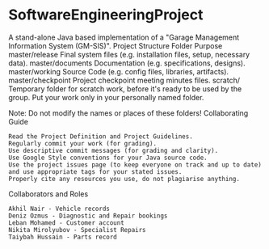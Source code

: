 # SoftwareEngineeringProject

A stand-alone Java based implementation of a "Garage Management Information System (GM-SIS)".
Project Structure
Folder 	Purpose
master/release 	Final system files (e.g. installation files, setup, necessary data).
master/documents 	Documentation (e.g. specifications, designs).
master/working 	Source Code (e.g. config files, libraries, artifacts).
master/checkpoint 	Project checkpoint meeting minutes files.
scratch/ 	Temporary folder for scratch work, before it's ready to be used by the group. Put your work only in your personally named folder.

Note: Do not modify the names or places of these folders!
Collaborating Guide

    Read the Project Definition and Project Guidelines.
    Regularly commit your work (for grading).
    Use descriptive commit messages (for grading and clarity).
    Use Google Style conventions for your Java source code.
    Use the project issues page (to keep everyone on track and up to date) and use appropriate tags for your stated issues.
    Properly cite any resources you use, do not plagiarise anything.

Collaborators and Roles

    Akhil Nair - Vehicle records
    Deniz Ozmus - Diagnostic and Repair bookings
    Leban Mohamed - Customer account
    Nikita Mirolyubov - Specialist Repairs
    Taiybah Hussain - Parts record
